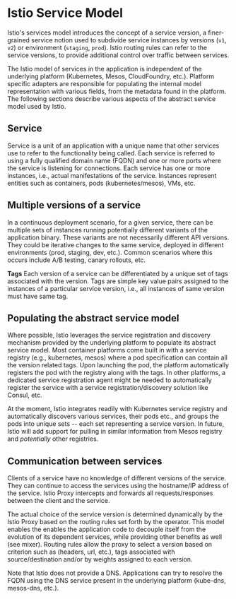 # Istio Service Model

Istio's services model introduces the concept of a service version, a
finer-grained service notion used to subdivide service instances by
versions (`v1`, `v2`) or environment (`staging`, `prod`). Istio routing
rules can refer to the service versions, to provide additional control over
traffic between services.

The Istio model of services in the application is independent of the
underlying platform (Kubernetes, Mesos, CloudFoundry, etc.). Platform
specific adapters are responsible for populating the internal model
representation with various fields, from the metadata found in the
platform. The following sections describe various aspects of the abstract
service model used by Istio.

## Service

Service is a unit of an application with a unique name that other services
use to refer to the functionality being called. Each service is referred to
using a fully qualified domain name (FQDN) and one or more ports where the
service is listening for connections. Each service has one or more
instances, i.e., actual manifestations of the service.  Instances represent
entities such as containers, pods (kubernetes/mesos), VMs, etc.

## Multiple versions of a service

In a continuous deployment scenario, for a given service, there can be
multiple sets of instances running potentially different variants of the
application binary. These variants are not necessarily different API
versions. They could be iterative changes to the same service, deployed in
different environments (prod, staging, dev, etc.). Common scenarios where
this occurs include A/B testing, canary rollouts, etc.

**Tags** Each version of a service can be differentiated by a unique set of
tags associated with the version. Tags are simple key value pairs
assigned to the instances of a particular service version, i.e., all
instances of same version must have same tag.

## Populating the abstract service model

Where possible, Istio leverages the service registration and discovery
mechanism provided by the underlying platform to populate its abstract
service model. Most container platforms come built in with a service
registry (e.g., kubernetes, mesos) where a pod specification can contain
all the version related tags. Upon launching the pod, the platform
automatically registers the pod with the registry along with the tags.  In
other platforms, a dedicated service registration agent might be needed to
automatically register the service with a service registration/discovery
solution like Consul, etc.

At the moment, Istio integrates readily with Kubernetes service registry
and automatically discovers various services, their pods etc., and
groups the pods into unique sets -- each set representing a service
version. In future, Istio will add support for pulling in similar
information from Mesos registry and *potentially* other registries.

## Communication between services

Clients of a service have no knowledge of different versions of the
service. They can continue to access the services using the hostname/IP
address of the service. Istio Proxy intercepts and forwards all
requests/responses between the client and the service.

The actual choice of the service version is determined dynamically by the
Istio Proxy based on the routing rules set forth by the operator. This
model enables the enables the application code to decouple itself from the
evolution of its dependent services, while providing other benefits as well
(see mixer). Routing rules allow the proxy to select a version based on
criterion such as (headers, url, etc.), tags associated with
source/destination and/or by weights assigned to each version.

Note that Istio does not provide a DNS. Applications can try to resolve the
FQDN using the DNS service present in the underlying platform (kube-dns,
mesos-dns, etc.).
